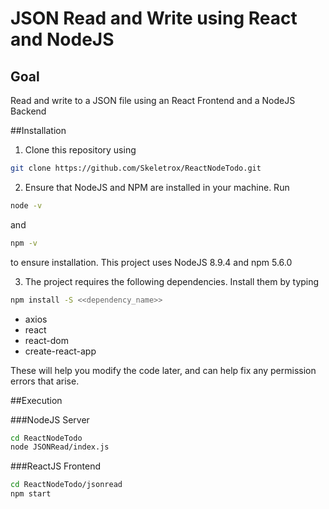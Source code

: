 # JSON Read and Write using React and NodeJS

## Goal

Read and write to a JSON file using an React Frontend and a NodeJS Backend

##Installation

1. Clone this repository using
```bash
git clone https://github.com/Skeletrox/ReactNodeTodo.git
```

2. Ensure that NodeJS and NPM are installed in your machine. Run
```bash
node -v
```
and

```bash
npm -v
```
to ensure installation. This project uses NodeJS 8.9.4 and npm 5.6.0

3. The project requires the following dependencies. Install them by typing
```bash
npm install -S <<dependency_name>>
```
  * axios
  * react
  * react-dom
  * create-react-app

  These will help you modify the code later, and can help fix any permission errors that arise.

##Execution

###NodeJS Server
```bash
cd ReactNodeTodo
node JSONRead/index.js
```

###ReactJS Frontend
```bash
cd ReactNodeTodo/jsonread
npm start
```
